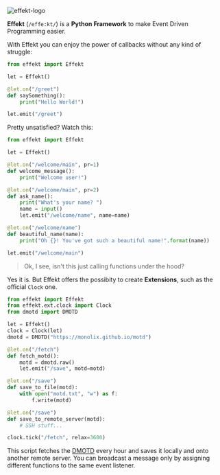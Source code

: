 ![effekt-logo](https://i.imgur.com/RgcL6Q1.png)

**Effekt** (`/effe:kt/`) is a **Python Framework** to make Event Driven Programming easier.

With Effekt you can enjoy the power of callbacks without any kind of struggle:
```python
from effekt import Effekt

let = Effekt()

@let.on("/greet")
def saySomething():
    print("Hello World!")

let.emit("/greet")
```

Pretty unsatisfied? Watch this:
```python
from effekt import Effekt

let = Effekt()

@let.on("/welcome/main", pr=1)
def welcome_message():
    print("Welcome user!")

@let.on("/welcome/main", pr=2)
def ask_name():
    print("What's your name? ")
    name = input()
    let.emit("/welcome/name", name=name)

@let.on("/welcome/name")
def beautiful_name(name):
    print("Oh {}! You've got such a beautiful name!".format(name))

let.emit("/welcome/main")
```

> Ok, I see, isn't this just calling functions under the hood?

Yes it is. But Effekt offers the possibity to create **Extensions**, such as the official `Clock` one.
```python
from effekt import Effekt
from effekt.ext.clock import Clock
from dmotd import DMOTD

let = Effekt()
clock = Clock(let)
dmotd = DMOTD("https://monolix.github.io/motd")

@let.on("/fetch")
def fetch_motd():
    motd = dmotd.raw()
    let.emit("/save", motd=motd)

@let.on("/save")
def save_to_file(motd):
    with open("motd.txt", "w") as f:
        f.write(motd)

@let.on("/save")
def save_to_remote_server(motd):
    # SSH stuff...

clock.tick("/fetch", relax=3600)
```
This script fetches the [DMOTD](https://github.com/monolix/dmotd) every hour and saves it locally and onto another remote server.
You can broadcast a message only by assigning different functions to the same event listener.

